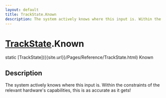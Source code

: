 ```yaml
---
layout: default
title: TrackState.Known
description: The system actively knows where this input is. Within the constraints of the relevant hardware's capabilities, this is as accurate as it gets!
---
```

# [TrackState]({{site.url}}/Pages/Reference/TrackState.html).Known

<div class='signature' markdown='1'>
static [TrackState]({{site.url}}/Pages/Reference/TrackState.html) Known
</div>

## Description
The system actively knows where this input is. Within
the constraints of the relevant hardware's capabilities, this is
as accurate as it gets!

